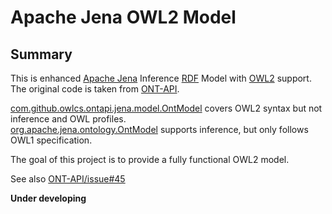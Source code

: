# Apache Jena OWL2 Model


## Summary

This is enhanced [Apache Jena](https://github.com/apache/jena) Inference [RDF](https://www.w3.org/TR/rdf11-concepts/) Model with [OWL2](https://www.w3.org/TR/owl2-syntax/) support.
The original code is taken from [ONT-API](https://github.com/owlcs/ont-api).

[com.github.owlcs.ontapi.jena.model.OntModel](https://github.com/owlcs/ont-api/blob/3.x.x/jena-impl/src/main/java/com/github/owlcs/ontapi/jena/model/OntModel.java)
covers OWL2 syntax but not inference and OWL profiles.     
[org.apache.jena.ontology.OntModel](https://github.com/apache/jena/blob/main/jena-core/src/main/java/org/apache/jena/ontology/OntModel.java) 
supports inference, but only follows OWL1 specification.   

The goal of this project is to provide a fully functional OWL2 model.

See also [ONT-API/issue#45](https://github.com/owlcs/ont-api/issues/45)

**Under developing**
